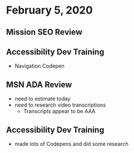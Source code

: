 # February 5, 2020

## Mission SEO Review

## Accessibility Dev Training
- Navigation Codepen

## MSN ADA Review
- need to estimate today
- need to research video transcriptions
  - Transcripts appear to be AAA

## Accessibility Dev Training
- made lots of Codepens and did some research